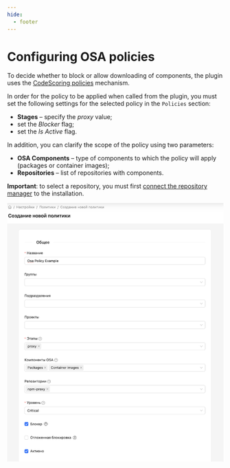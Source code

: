 ```yaml
---
hide:
  - footer
---
```

# Configuring OSA policies

To decide whether to block or allow downloading of components, the plugin uses the [CodeScoring policies](/on-premise/how-to/policies.en) mechanism.

In order for the policy to be applied when called from the plugin, you must set the following settings for the selected policy in the `Policies` section:

- **Stages** – specify the *proxy* value;
- set the *Blocker* flag;
- set the *Is Active* flag.

In addition, you can clarify the scope of the policy using two parameters:

- **OSA Components** – type of components to which the policy will apply (packages or container images);
- **Repositories** – list of repositories with components.

**Important**: to select a repository, you must first [connect the repository manager](/on-premise/how-to/repo-managers.en) to the installation.

![Policy settings example](/assets/img/osa/policy_settings_example.png)
